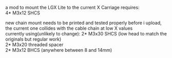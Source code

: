 a mod to mount the LGX Lite to the current X Carriage requires:  
4* M3x12 SHCS

new chain mount needs to be printed and tested properly before i upload, the current one collides with the cable chain at low X values  
currently using(unlikely to change): 
2* M3x30 SHCS (low head to match the originals but regular work)  
2* M3x20 threaded spacer  
2* M3x12 BHCS (anywhere between 8 and 14mm)  

